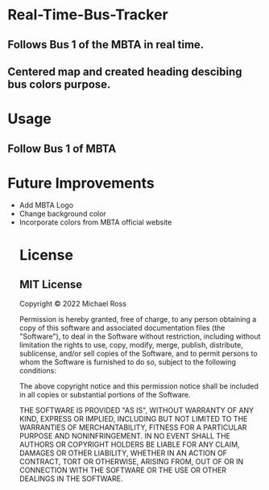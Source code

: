 # Real-Time-Bus-Tracker
## Follows Bus 1 of the MBTA in real time.
## Centered map and created heading descibing bus colors purpose.

# Usage
## Follow Bus 1 of MBTA

# Future Improvements
<ul> 
    <li>Add MBTA Logo</li> 
    <li>Change background color</li>
    <li>Incorporate colors from MBTA official website</li>
    
# License
## MIT License
Copyright © 2022 Michael Ross

Permission is hereby granted, free of charge, to any person obtaining a copy
of this software and associated documentation files (the "Software"), to deal
in the Software without restriction, including without limitation the rights
to use, copy, modify, merge, publish, distribute, sublicense, and/or sell
copies of the Software, and to permit persons to whom the Software is
furnished to do so, subject to the following conditions:

The above copyright notice and this permission notice shall be included in all
copies or substantial portions of the Software.

THE SOFTWARE IS PROVIDED "AS IS", WITHOUT WARRANTY OF ANY KIND, EXPRESS OR
IMPLIED, INCLUDING BUT NOT LIMITED TO THE WARRANTIES OF MERCHANTABILITY,
FITNESS FOR A PARTICULAR PURPOSE AND NONINFRINGEMENT. IN NO EVENT SHALL THE
AUTHORS OR COPYRIGHT HOLDERS BE LIABLE FOR ANY CLAIM, DAMAGES OR OTHER
LIABILITY, WHETHER IN AN ACTION OF CONTRACT, TORT OR OTHERWISE, ARISING FROM,
OUT OF OR IN CONNECTION WITH THE SOFTWARE OR THE USE OR OTHER DEALINGS IN THE
SOFTWARE.
